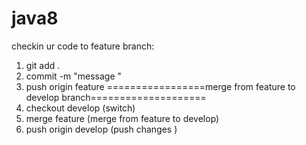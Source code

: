 # java8

checkin ur code to feature branch:

1. git add . 
2.  commit -m "message "
3.  push origin feature
=================merge from feature to develop branch====================
1.  checkout develop  (switch)
2.  merge feature   (merge from feature to develop)
3.  push origin develop   (push changes )
